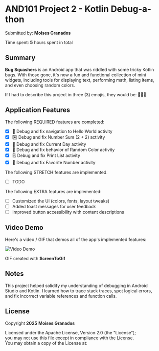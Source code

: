 # AND101 Project 2 - Kotlin Debug-a-thon

Submitted by: **Moises Granados**

Time spent: **5** hours spent in total

## Summary

**Bug Squashers** is an Android app that was riddled with some tricky Kotlin bugs. With those gone, it's now a fun and functional collection of mini widgets, including tools for displaying text, performing math, listing items, and even choosing random colors.

If I had to describe this project in three (3) emojis, they would be: 🐛🔧📱

## Application Features

The following REQUIRED features are completed:

- [x] 👋 Debug and fix navigation to Hello World activity  
- [x] 4️⃣ Debug and fix Number Sum (2 + 2) activity  
- [x] 📅 Debug and fix Current Day activity  
- [x] 🌈 Debug and fix behavior of Random Color activity  
- [x] 🗒️ Debug and fix Print List activity  
- [x] 💯 Debug and fix Favorite Number activity  

The following STRETCH features are implemented:

- [ ] TODO

The following EXTRA features are implemented:

- [ ] Customized the UI (colors, fonts, layout tweaks)  
- [ ] Added toast messages for user feedback  
- [ ] Improved button accessibility with content descriptions  

## Video Demo

Here's a video / GIF that demos all of the app's implemented features:

<img src='http://i.imgur.com/link/to/your/gif/file.gif' title='Video Demo' alt='Video Demo' />

GIF created with **ScreenToGif**

## Notes

This project helped solidify my understanding of debugging in Android Studio and Kotlin. I learned how to trace stack traces, spot logical errors, and fix incorrect variable references and function calls.

## License

Copyright **2025** **Moises Granados**

Licensed under the Apache License, Version 2.0 (the "License");  
you may not use this file except in compliance with the License.  
You may obtain a copy of the License at:


